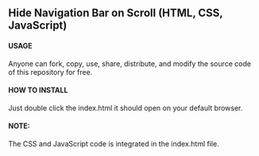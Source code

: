 ## Hide Navigation Bar on Scroll (HTML, CSS, JavaScript)

#### USAGE
Anyone can fork, copy, use, share, distribute, and modify the source code of this repository for free.

#### HOW TO INSTALL
Just double click the index.html it should open on your default browser.

#### NOTE:
The CSS and JavaScript code is integrated in the index.html file.
